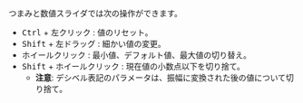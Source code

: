 つまみと数値スライダでは次の操作ができます。

- <kbd>Ctrl</kbd> + <kbd>左クリック</kbd> : 値のリセット。
- <kbd>Shift</kbd> + <kbd>左ドラッグ</kbd> : 細かい値の変更。
- <kbd>ホイールクリック</kbd> : 最小値、デフォルト値、最大値の切り替え。
- <kbd>Shift</kbd> + <kbd>ホイールクリック</kbd> : 現在値の小数点以下を切り捨て。
  - **注意**: デシベル表記のパラメータは、振幅に変換された後の値について切り捨て。
